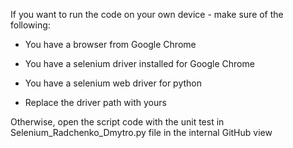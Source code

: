 If you want to run the code on your own device - make sure of the following:

* You have a browser from Google Chrome

* You have a selenium driver installed for Google Chrome

* You have a selenium web driver for python

* Replace the driver path with yours

Otherwise, open the script code with the unit test in Selenium_Radchenko_Dmytro.py file in the internal GitHub view
